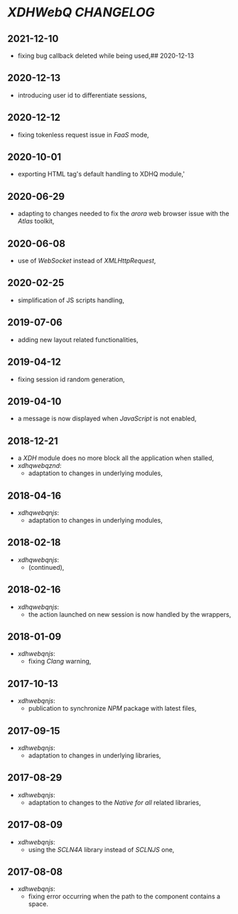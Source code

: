 # *XDHWebQ* *CHANGELOG*

## 2021-12-10
- fixing bug callback deleted while being used,## 2020-12-13

## 2020-12-13
- introducing user id to differentiate sessions,

## 2020-12-12
- fixing tokenless request issue in *FaaS* mode,

## 2020-10-01
- exporting HTML tag's default handling to XDHQ module,'

## 2020-06-29
- adapting to changes needed to fix the *arora* web browser issue with the *Atlas* toolkit,

## 2020-06-08
- use of *WebSocket* instead of *XMLHttpRequest*,

## 2020-02-25
- simplification of JS scripts handling,

## 2019-07-06
- adding new layout related functionalities,

## 2019-04-12
- fixing session id random generation,

## 2019-04-10
- a message is now displayed when *JavaScript* is not enabled,

## 2018-12-21
- a *XDH* module does no more block all the application when stalled,
- *xdhqwebqznd*:
   - adaptation to changes in underlying modules,

## 2018-04-16
- *xdhqwebqnjs*:
   - adaptation to changes in underlying modules,

## 2018-02-18
- *xdhqwebqnjs*:
   - (continued),

## 2018-02-16
- *xdhqwebqnjs*:
   - the action launched on new session is now handled by the wrappers,

## 2018-01-09
- *xdhwebqnjs*:
   - fixing *Clang* warning,

## 2017-10-13
- *xdhwebqnjs*:
   - publication to synchronize *NPM* package with latest files,

## 2017-09-15
- *xdhwebqnjs*:
   - adaptation to changes in underlying libraries,

## 2017-08-29
- *xdhwebqnjs*:
   - adaptation to changes to the *Native for all* related libraries,

## 2017-08-09
- *xdhwebqnjs*:
   - using the *SCLN4A* library instead of *SCLNJS* one,

## 2017-08-08
- *xdhwebqnjs*:
   - fixing error occurring when the path to the component contains a space.
